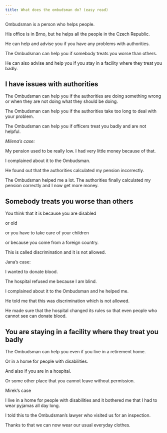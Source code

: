 ```yaml
---
title: What does the ombudsman do? (easy read)
---
```

Ombudsman is a person who helps people.

His office is in Brno, but he helps all the people in the Czech Republic.

He can help and advise you if you have any problems with authorities.

The Ombudsman can help you if somebody treats you worse than others.

He can also advise and help you if you stay in a facility where they treat you badly.



## **I have issues with authorities**

The Ombudsman can help you if the authorities are doing something wrong or when they are not doing what they should be doing.

The Ombudsman can help you if the authorities take too long to deal with your problem.

The Ombudsman can help you if officers treat you badly and are not helpful.



*Milena’s case:*

My pension used to be really low. I had very little money because of that.

I complained about it to the Ombudsman.

He found out that the authorities calculated my pension incorrectly.

The Ombudsman helped me a lot. The authorities finally calculated my pension correctly and I now get more money.



## Somebody treats you worse than others

You think that it is because you are disabled

or old

or you have to take care of your children

or because you come from a foreign country.

This is called discrimination and it is not allowed.



Jana’s case:

I wanted to donate blood.

The hospital refused me because I am blind.

I complained about it to the Ombudsman and he helped me.

He told me that this was discrimination which is not allowed.

He made sure that the hospital changed its rules so that even people who cannot see can donate blood.



## You are staying in a facility where they treat you badly

The Ombudsman can help you even if you live in a retirement home.

Or in a home for people with disabilities.

And also if you are in a hospital.

Or some other place that you cannot leave without permission.



Mirek’s case

I live in a home for people with disabilities and it bothered me that I had to wear pyjamas all day long.

I told this to the Ombudsman’s lawyer who visited us for an inspection.

Thanks to that we can now wear our usual everyday clothes.
